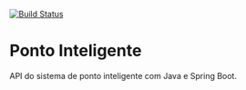[![Build Status](https://travis-ci.org/Domiingos93/ponto-inteligente-api.svg?branch=master)](https://travis-ci.org/Domiingos93/ponto-inteligente-api)

# Ponto Inteligente
API do sistema de ponto inteligente com Java e Spring Boot.